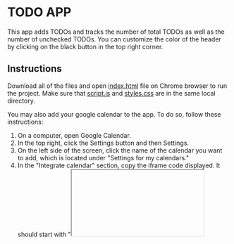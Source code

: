 # TODO APP

This app adds TODOs and tracks the number of total
TODOs as well as the number of unchecked TODOs.
You can customize the color of the header by clicking on the black button in the top right corner. 

## Instructions
Download all of the files and open [index.html](/index.html) file on Chrome browser to run the project.
Make sure that [script.js](/script.js) and [styles.css](/styles.css)
are in the same local directory. 

You may also add your google calendar to the app. 
To do so, follow these instructions:
1. On a computer, open Google Calendar.
2. In the top right, click the Settings button and then Settings.
3. On the left side of the screen, click the name of the calendar you want to add, which is located under "Settings for my calendars."
4. In the "Integrate calendar" section, copy the iframe code displayed. It should start with "<iframe src...>"
5. You can choose to customize the calendar by clicking Customize and then copy the HTML code displayed.
6. Then go to line 133 in [script.js](/script.js), and set the variable "iframe" equal to the code copied from step 5.
   Make sure the copied code is between two single quotes (it should look like this: iframe = '<iframe src="..">'
7. Save and refresh the index.html file.
  
Starter Code from CS50's Mobile App Development with React Native Online Course
